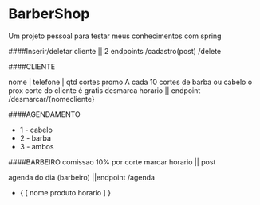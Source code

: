 # BarberShop
Um projeto pessoal para testar meus conhecimentos com spring  

####Inserir/deletar cliente || 2 endpoints  /cadastro(post)  /delete

####CLIENTE 

nome | telefone | qtd cortes promo
A cada 10 cortes de barba ou cabelo o prox corte do cliente é gratis
desmarca horario || endpoint /desmarcar/{nomecliente}

####AGENDAMENTO
- 1 - cabelo 
- 2 - barba
- 3 - ambos

####BARBEIRO 
comissao 10% por corte
marcar horario || post

agenda do dia (barbeiro) ||endpoint /agenda
- {
  [
    nome 
    produto 
    horario
]
  }